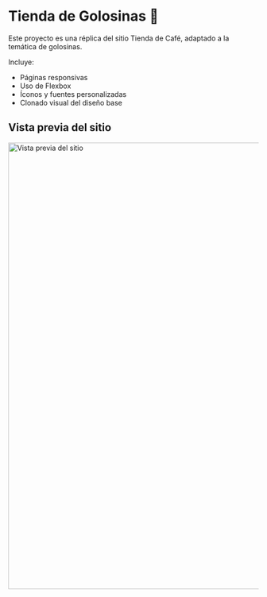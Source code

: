 # Tienda de Golosinas 🍬

Este proyecto es una réplica del sitio Tienda de Café, adaptado a la temática de golosinas.

Incluye:
- Páginas responsivas
- Uso de Flexbox
- Íconos y fuentes personalizadas
- Clonado visual del diseño base

## Vista previa del sitio

<img src="img/candyland-preview.png" alt="Vista previa del sitio" width="900">
